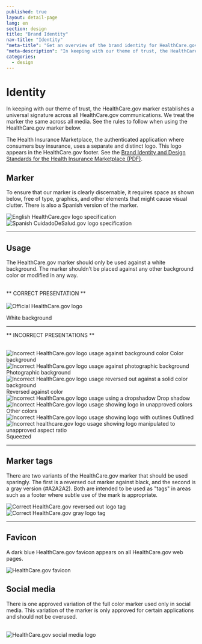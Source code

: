 ```yaml
---
published: true
layout: detail-page
lang: en
section: design
title: "Brand Identity"
nav-title: "Identity"
"meta-title": "Get an overview of the brand identity for HealthCare.gov"
"meta-description": "In keeping with our theme of trust, the HealthCare.gov marker establishes a universal signature across all HealthCare.gov communications. We treat the marker the same across all media."
categories:
  - design
---
```


# Identity

<div class="intro">
In keeping with our theme of trust, the HealthCare.gov marker establishes a universal signature across all HealthCare.gov communications. We treat the marker the same across all media. See the rules to follow when using the HealthCare.gov marker below.

The Health Insurance Marketplace, the authenticated application where consumers buy insurance, uses a separate and distinct logo. This logo appears in the HealthCare.gov footer. See the [Brand Identity and Design Standards for the Health Insurance Marketplace (PDF)](https://marketplace.cms.gov/outreach-and-education/marketplace-brand-guide.pdf).
</div>

<div class="hr"></div>

## Marker

To ensure that our marker is clearly discernable, it requires space as shown below, free of type, graphics, and other elements that might cause visual clutter. There is also a Spanish version of the marker.

<div class="row">
	<div class="col-sm-5">
		<img class="full" src="{{site.baseurl}}/images/design/identity/1_LogoSpec.png" alt="English HealthCare.gov logo specification"/>
	</div>
	<div class="col-sm-6">
		<img class="full" src="{{site.baseurl}}/images/design/identity/2_SpanishLogoSpec.png" alt="Spanish CuidadoDeSalud.gov logo specification"/>
	</div>
</div>

<hr>

## Usage

The HealthCare.gov marker should only be used against a white background. The marker shouldn’t be placed against any other background color or modified in any way.

<br />
** CORRECT PRESENTATION **
<br />
<br />

<div class="row">
	<div class="col-sm-6">
		<img class="full" src="{{site.baseurl}}/images/design/identity/3_OfficialLogo.png" alt="Official HealthCare.gov logo"/>
	</div>
</div>

<span aria-label="Correct" class="glyphicon glyphicon-ok green"></span> White background

<hr>

** INCORRECT PRESENTATIONS **
<br />
<br />

<div class="row logos">
	<div class="col-sm-4">
		<img class="full" src="{{site.baseurl}}/images/design/identity/4_ColorBackground.png" alt="Incorrect HealthCare.gov logo usage against background color"/>
		<span aria-label="Incorrect" class="glyphicon glyphicon-remove red"></span> Color background
	</div>
	<div class="col-sm-4">
		<img class="full" src="{{site.baseurl}}/images/design/identity/5_PhotoBackground.png" alt="Incorrect HealthCare.gov logo usage against photographic background"/>
		<span aria-label="Incorrect" class="glyphicon glyphicon-remove red"></span> Photographic background
	</div>
	<div class="col-sm-4">
		<img class="full" src="{{site.baseurl}}/images/design/identity/6_Reversed.png" alt="Incorrect HealthCare.gov logo usage reversed out against a solid color background"/>
		<span aria-label="Incorrect" class="glyphicon glyphicon-remove red"></span> Reversed against color
	</div>
	<div class="col-sm-4">
		<img class="full" src="{{site.baseurl}}/images/design/identity/7_Dropshadow.png" alt="Incorrect HealthCare.gov logo usage using a dropshadow"/>
		<span aria-label="Incorrect" class="glyphicon glyphicon-remove red"></span> Drop shadow
	</div>
	<div class="col-sm-4">
		<img class="full" src="{{site.baseurl}}/images/design/identity/8_DifferentColors.png" alt="Incorrect HealthCare.gov logo usage showing logo in unapproved colors" />
		<span aria-label="Incorrect" class="glyphicon glyphicon-remove red"></span> Other colors
	</div>
	<div class="col-sm-4">
		<img class="full" src="{{site.baseurl}}/images/design/identity/9_Outlined.png" alt="Incorrect HealthCare.gov logo usage showing logo with outlines" />
		<span aria-label="Incorrect" class="glyphicon glyphicon-remove red"></span> Outlined
	</div>
	<div class="col-sm-4">
		<img class="full" src="{{site.baseurl}}/images/design/identity/10_Squeezed.png" alt="Incorrect healthcare.gov logo usage showing logo manipulated to unapproved aspect ratio" />
		<span aria-label="Incorrect" class="glyphicon glyphicon-remove red"></span> Squeezed
	</div>
</div>

<hr>

## Marker tags

There are two variants of the HealthCare.gov marker that should be used sparingly. The first is a reversed out marker against black, and the second is a gray version (#A2A2A2). Both are intended to be used as "tags" in areas such as a footer where subtle use of the mark is appropriate.

<div class="row">
	<div class="col-sm-4">
		<img class="full" src="{{site.baseurl}}/images/design/identity/BlackLogoTag.png" alt="Correct HealthCare.gov reversed out logo tag"/>
	</div>
	<div class="col-sm-4">
		<img class="full" src="{{site.baseurl}}/images/design/identity/GreyLogoTag.png" alt="Correct HealthCare.gov gray logo tag"/>
	</div>
</div>

<hr>

## Favicon

A dark blue HealthCare.gov favicon appears on all HealthCare.gov web pages.

<div class="row">
	<div class="col-sm-9">
		<img class="full" src="{{site.baseurl}}/images/design/identity/11_Favicon.png" alt="HealthCare.gov favicon"/>
	</div>
</div>

## Social media

There is one approved variation of the full color marker used only in social media. This variation of the marker is only approved for certain applications and should not be overused.

<br />
<img src="{{site.baseurl}}/images/design/identity/12_SocialMedia.png" alt="HealthCare.gov social media logo"/>
